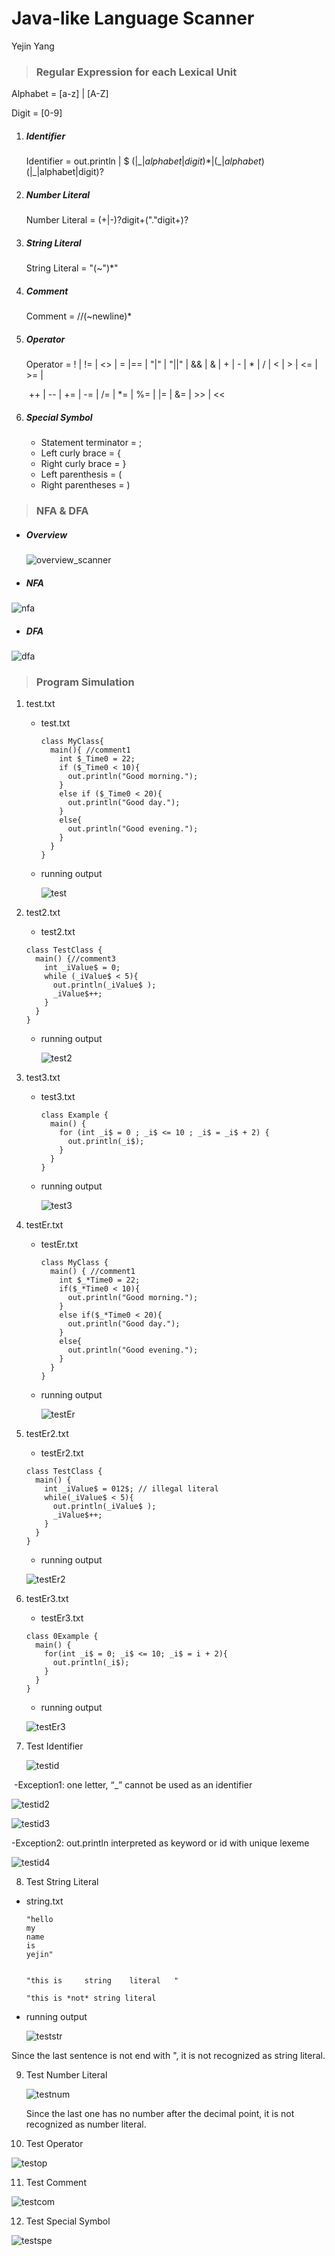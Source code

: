 





# Java-like Language Scanner

Yejin Yang



>  ### Regular Expression for each Lexical Unit



Alphabet = [a-z] | [A-Z]

Digit = [0-9]



1. ##### Identifier

   Identifier = out.println	|	$ ($|\_|alphabet|digit)*	| 	( \_ |alphabet )($|\_|alphabet|digit)?

2. ##### Number Literal

   Number Literal = (+|-)?digit+("."digit+)?

3. ##### String Literal

   String Literal = "(~")*"

4. ##### Comment

   Comment = //(~newline)*

5. ##### Operator

   Operator = ! | != | <> | = |== | "|" | "||" |  && |  & |  + |  - |  * |  / | < | > | <= | >= | 

   ​					++ | -- | += | -= | /= | *= | %= | |= | &= | >> | <<  

6. ##### Special Symbol

   - Statement terminator = ;
   - Left curly brace = {
   - Right curly brace = }
   - Left parenthesis = (
   - Right parentheses = )



> ### NFA & DFA

- ##### Overview

  ![overview_scanner](https://user-images.githubusercontent.com/43772082/79598588-34524e80-811f-11ea-8cf6-fd2be69a925e.png)



- ##### NFA

![nfa](https://user-images.githubusercontent.com/43772082/79599183-0c171f80-8120-11ea-82cf-18e0011ad4e3.jpg)

- ##### DFA

![dfa](https://user-images.githubusercontent.com/43772082/79598667-52b84a00-811f-11ea-96a2-c120ade95267.jpg)





> ### Program Simulation



1. test.txt

   - test.txt

     ```
     class MyClass{
       main(){ //comment1
         int $_Time0 = 22; 
         if ($_Time0 < 10){
           out.println("Good morning.");
         }
         else if ($_Time0 < 20){
           out.println("Good day."); 
         }
         else{
           out.println("Good evening."); 
         }
       }
     }
     ```

     

   - running output

     ![test](https://user-images.githubusercontent.com/43772082/79599086-e558e900-811f-11ea-8c23-9a1fcd318336.png)

     

2. test2.txt

   - test2.txt

   ```
   class TestClass {
     main() {//comment3
       int _iValue$ = 0;
       while (_iValue$ < 5){
         out.println(_iValue$ );
         _iValue$++;
       }
     }
   }
   ```

   

   - running output

     ![test2](https://user-images.githubusercontent.com/43772082/79599089-e722ac80-811f-11ea-8093-ef22fc81c616.png)

3. test3.txt

   - test3.txt

     ```
     class Example {
       main() {
         for (int _i$ = 0 ; _i$ <= 10 ; _i$ = _i$ + 2) {
           out.println(_i$);
         }
       }
     }
     ```

     

   - running output

     ![test3](https://user-images.githubusercontent.com/43772082/79599090-e7bb4300-811f-11ea-960a-a9572e54f440.png)

4. testEr.txt

   - testEr.txt

     ```
     class MyClass {
       main() { //comment1
         int $_*Time0 = 22; 
         if($_*Time0 < 10){
           out.println("Good morning.");
         }
         else if($_*Time0 < 20){
           out.println("Good day."); 
         }
         else{
           out.println("Good evening."); 
         }
       }
     }
     ```

     

   - running output

     ![testEr](https://user-images.githubusercontent.com/43772082/79599095-e853d980-811f-11ea-9bf4-cb303c43bcd5.png)

5. testEr2.txt

   - testEr2.txt

   ```
   class TestClass {
     main() { 
       int _iValue$ = 012$; // illegal literal
       while(_iValue$ < 5){
         out.println(_iValue$ );
         _iValue$++;
       }
     }
   }
   ```

   

   - running output

   ![testEr2](https://user-images.githubusercontent.com/43772082/79599096-e8ec7000-811f-11ea-81e1-7119292622ca.png)

6. testEr3.txt

   - testEr3.txt

   ```
   class 0Example {
     main() {
       for(int _i$ = 0; _i$ <= 10; _i$ = i + 2){
         out.println(_i$);
       }
     }
   }
   ```

   

   - running output

   ![testEr3](https://user-images.githubusercontent.com/43772082/79599098-e9850680-811f-11ea-96b4-3f22ec6de757.png)

7. Test Identifier

   ![testid](https://user-images.githubusercontent.com/43772082/79599102-ea1d9d00-811f-11ea-8bcd-b8d7b2a656ea.png)



​	\-Exception1: one letter, “_” cannot be used as an identifier

![testid2](https://user-images.githubusercontent.com/43772082/79599103-eab63380-811f-11ea-8ca7-0afee5db3e3b.png)

![testid3](https://user-images.githubusercontent.com/43772082/79599104-eb4eca00-811f-11ea-944e-f4df625fbf39.png)



\-Exception2: out.println interpreted as keyword or id with unique lexeme 

![testid4](https://user-images.githubusercontent.com/43772082/79599105-eb4eca00-811f-11ea-9b98-ef471cf4f20e.png)

8. Test String Literal

- string.txt

  ```
  "hello 
  my
  name
  is 
  yejin"
  
  
  "this is     string    literal   "
  
  "this is *not* string literal
  ```

  

- running output

  ![teststr](https://user-images.githubusercontent.com/43772082/79599113-ed188d80-811f-11ea-98bb-e88cff852c5a.png)
  

Since the last sentence is not end with ", it is not recognized as string literal.





9. Test Number Literal

   

   ![testnum](https://user-images.githubusercontent.com/43772082/79599107-ebe76080-811f-11ea-8470-d805d51ff352.png)

   Since the last one has no number after the decimal point, it is not recognized as number literal.





10. Test Operator

![testop](https://user-images.githubusercontent.com/43772082/79599108-ebe76080-811f-11ea-9f46-2e0d8ccc3914.png)

11. Test Comment

![testcom](https://user-images.githubusercontent.com/43772082/79599552-a9725380-8120-11ea-810c-12b95a91b2f1.png)

12. Test Special Symbol

![testspe](https://user-images.githubusercontent.com/43772082/79599112-ec7ff700-811f-11ea-8aee-49ad656e95b1.png)

